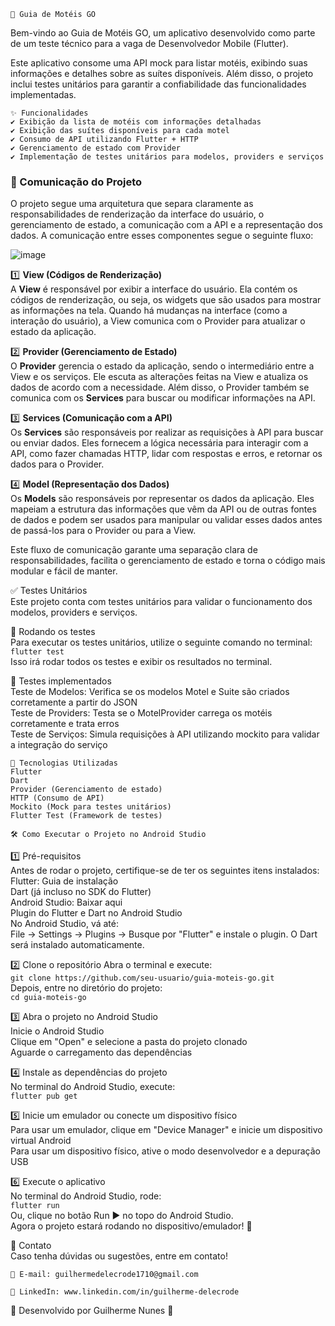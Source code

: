 ```
📱 Guia de Motéis GO
```   
Bem-vindo ao Guia de Motéis GO, um aplicativo desenvolvido como parte de um teste técnico para a vaga de Desenvolvedor Mobile (Flutter).                  

Este aplicativo consome uma API mock para listar motéis, exibindo suas informações e detalhes sobre as suítes disponíveis. Além disso, o projeto inclui testes unitários para garantir a confiabilidade das funcionalidades implementadas.                    
```
✨ Funcionalidades         
✔️ Exibição da lista de motéis com informações detalhadas    
✔️ Exibição das suítes disponíveis para cada motel    
✔️ Consumo de API utilizando Flutter + HTTP    
✔️ Gerenciamento de estado com Provider     
✔️ Implementação de testes unitários para modelos, providers e serviços             

```
### 🔄 Comunicação do Projeto

O projeto segue uma arquitetura que separa claramente as responsabilidades de renderização da interface do usuário, o gerenciamento de estado, a comunicação com a API e a representação dos dados. A comunicação entre esses componentes segue o seguinte fluxo:

![image](https://github.com/user-attachments/assets/adfef9cf-3c28-4928-92ae-c0c0711bb67d)

1️⃣ **View (Códigos de Renderização)**  
A **View** é responsável por exibir a interface do usuário. Ela contém os códigos de renderização, ou seja, os widgets que são usados para mostrar as informações na tela. Quando há mudanças na interface (como a interação do usuário), a View comunica com o Provider para atualizar o estado da aplicação.

2️⃣ **Provider (Gerenciamento de Estado)**  
O **Provider** gerencia o estado da aplicação, sendo o intermediário entre a View e os serviços. Ele escuta as alterações feitas na View e atualiza os dados de acordo com a necessidade. Além disso, o Provider também se comunica com os **Services** para buscar ou modificar informações na API.

3️⃣ **Services (Comunicação com a API)**  
Os **Services** são responsáveis por realizar as requisições à API para buscar ou enviar dados. Eles fornecem a lógica necessária para interagir com a API, como fazer chamadas HTTP, lidar com respostas e erros, e retornar os dados para o Provider.

4️⃣ **Model (Representação dos Dados)**  
Os **Models** são responsáveis por representar os dados da aplicação. Eles mapeiam a estrutura das informações que vêm da API ou de outras fontes de dados e podem ser usados para manipular ou validar esses dados antes de passá-los para o Provider ou para a View.

Este fluxo de comunicação garante uma separação clara de responsabilidades, facilita o gerenciamento de estado e torna o código mais modular e fácil de manter.

✅ Testes Unitários           
Este projeto conta com testes unitários para validar o funcionamento dos modelos, providers e serviços.         

🔹 Rodando os testes        
Para executar os testes unitários, utilize o seguinte comando no terminal:               
`flutter test`                       
Isso irá rodar todos os testes e exibir os resultados no terminal.                  

🔹 Testes implementados             
Teste de Modelos: Verifica se os modelos Motel e Suite são criados corretamente a partir do JSON             
Teste de Providers: Testa se o MotelProvider carrega os motéis corretamente e trata erros              
Teste de Serviços: Simula requisições à API utilizando mockito para validar a integração do serviço              
 ```
📌 Tecnologias Utilizadas             
Flutter                        
Dart            
Provider (Gerenciamento de estado)             
HTTP (Consumo de API)             
Mockito (Mock para testes unitários)                      
Flutter Test (Framework de testes)
```

`
🛠️ Como Executar o Projeto no Android Studio                 
`     

1️⃣ Pré-requisitos       
Antes de rodar o projeto, certifique-se de ter os seguintes itens instalados:            
Flutter: Guia de instalação         
Dart (já incluso no SDK do Flutter)           
Android Studio: Baixar aqui         
Plugin do Flutter e Dart no Android Studio                    
No Android Studio, vá até:     
File → Settings → Plugins → Busque por "Flutter" e instale o plugin. O Dart será instalado automaticamente.            

2️⃣ Clone o repositório
Abra o terminal e execute:              
`git clone https://github.com/seu-usuario/guia-moteis-go.git`                   
Depois, entre no diretório do projeto:                    
`cd guia-moteis-go`    

3️⃣ Abra o projeto no Android Studio          
Inicie o Android Studio           
Clique em "Open" e selecione a pasta do projeto clonado        
Aguarde o carregamento das dependências   

4️⃣ Instale as dependências do projeto     
No terminal do Android Studio, execute:            
`flutter pub get`          

5️⃣ Inicie um emulador ou conecte um dispositivo físico            
Para usar um emulador, clique em "Device Manager" e inicie um dispositivo virtual Android             
Para usar um dispositivo físico, ative o modo desenvolvedor e a depuração USB         

6️⃣ Execute o aplicativo             
No terminal do Android Studio, rode:              
`flutter run`                
Ou, clique no botão Run ▶ no topo do Android Studio.            
Agora o projeto estará rodando no dispositivo/emulador! 🚀   

📩 Contato               
Caso tenha dúvidas ou sugestões, entre em contato!           
```
📧 E-mail: guilhermedelecrode1710@gmail.com
```
```         
🔗 LinkedIn: www.linkedin.com/in/guilherme-delecrode                 
```
🎯 Desenvolvido por Guilherme Nunes 🚀
